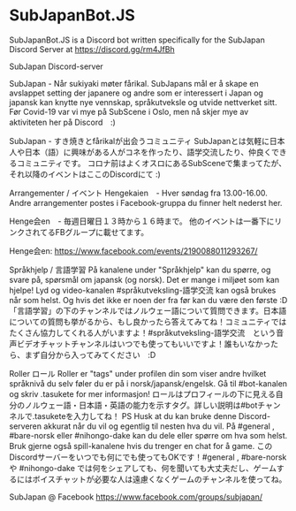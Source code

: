 # SubJapanBot.JS

SubJapanBot.JS is a Discord bot written specifically for the SubJapan Discord Server at https://discord.gg/rm4JfBh

SubJapan Discord-server

SubJapan - Når sukiyaki møter fårikal.
SubJapans mål er å skape en avslappet setting der japanere og andre som er interessert i Japan og japansk kan knytte nye vennskap, språkutveksle og utvide nettverket sitt. Før Covid-19 var vi mye på SubScene i Oslo, men nå skjer mye av aktiviteten her på Discord　:)

SubJapan - すき焼きとfårikalが出会うコミュニティ
SubJapanとは気軽に日本人や日本（語）に興味がある人がコネを作ったり、語学交流したり、仲良くできるコミュニティです。
コロナ前はよくオスロにあるSubSceneで集まってたが、それ以降のイベントはここのDiscordにて :) 


Arrangementer / イベント
Hengekaien　- Hver søndag fra 13.00-16.00.
Andre arrangementer postes i Facebook-gruppa du finner helt nederst her.

Henge会en　- 毎週日曜日１３時から１６時まで。 
他のイベントは一番下にリンクされてるFBグループに載せてます。 

Henge会en: https://www.facebook.com/events/2190088011293267/

Språkhjelp / 言語学習
På kanalene under "Språkhjelp" kan du spørre, og svare på, spørsmål om japansk (og norsk). Det er mange i miljøet som kan hjelpe! Lyd og video-kanalen #språkutveksling-語学交流 kan også brukes når som helst. Og hvis det ikke er noen der fra før kan du være den første :D
「言語学習」の下のチャンネルではノルウェー語について質問できます。日本語についての質問も挙がるから、もし良かったら答えてみてね！コミュニティではたくさん協力してくれる人がいますよ！#språkutveksling-語学交流　という音声ビデオチャットチャンネルはいつでも使ってもいいですよ！誰もいなかったら、まず自分から入ってみてください　:D


Roller ロール
Roller er "tags" under profilen din som viser andre hvilket språknivå du selv føler du er på i norsk/japansk/engelsk. Gå til #bot-kanalen og skriv .tasukete for mer informasjon!
ロールはプロフィールの下に見える自分のノルウェー語・日本語・英語の能力を示すタグ。詳しい説明は#botチャンネルで.tasuketeを入力してね！
PS
Husk at du kan bruke denne Discord-serveren akkurat når du vil og egentlig til nesten hva du vil. På #general , #bare-norsk eller #nihongo-dake kan du dele eller spørre om hva som helst. Bruk gjerne også spill-kanalene hvis du trenger en chat for å game.
このDiscordサーバーをいつでも何にでも使ってもOKです！#general , #bare-norsk や #nihongo-dake では何をシェアしても、何を聞いても大丈夫だし、ゲームするにはボイスチャットが必要な人は遠慮くなくゲームのチャンネルを使ってね。

SubJapan @ Facebook
https://www.facebook.com/groups/subjapan/
